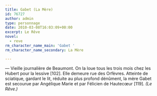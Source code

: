 ```yaml
---
title: Gabet (La Mère)
id: 76727
author: admin
type: personnage
date: 2010-03-08T16:03:09+00:00
excerpt: Le Rêve
novel:
  - reve
rm_character_name_main: 'Gabet '
rm_character_name_secondary: La Mère

---
```

— Vieille journalière de Beaumont. On la loue tous les trois mois chez les Hubert pour la lessive [102]. Elle demeure rue des Orfèvres. Atteinte de sciatique, gardant le lit, réduite au plus profond dénûment, la mère Gabet est secourue par Angélique Marie et par Félicien de Hautecœur [119]. _(Le Rêve.)_
